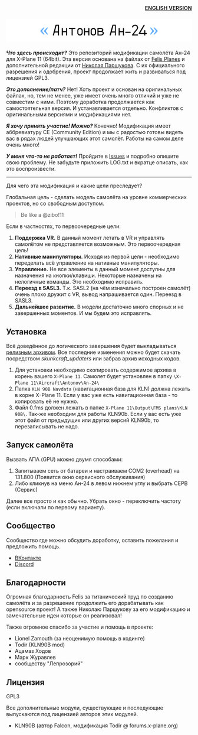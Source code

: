 <div align="right"><a href="README-EN.md"><b>ENGLISH VERSION</b></a></div>

<h4 align="center">
  <img alt="Antonov An-24" src="readme-head-ru.png">
</h4>

***Что здесь происходит?*** Это репозиторий модификации самолёта Ан-24 для X-Plane 11 (64bit).
Эта версия основана на файлах от [Felis Planes](http://felis-planes.com/) и дополнительной редакции от [Николая Паршукова](https://github.com/parshukov/An24-Felis-for-XP11).
С их официального разрешения и одобрения, проект продолжает жить и развиваться под лицензией GPL3.

***Это дополнение/патч?*** Нет! Хоть проект и основан на оригинальных файлах, но, тем не менее, уже имеет очень много отличий и уже не совместим с ними. Поэтому доработка продолжается как самостоятельная версия. И устанавливается отдельно. Конфликтов с оригинальными версиями и модификациями нет.

***Я хочу принять участие! Можно?*** Конечно! Модификация имеет аббревиатуру CE (Community Edition) и мы с радостью готовы видеть вас в рядах людей улучшающих этот самолёт. Работы на самом деле очень много!

***У меня что-то не работает!*** Пройдите в [Issues](https://github.com/mixMugz/An-24/issues) и подробно опишите свою проблему. Не забудьте приложить LOG.txt и вкратце описать, как это воспроизвести.

---

Для чего эта модификация и какие цели преследует?

Глобальная цель - сделать модель самолёта на уровне коммерческих проектов, но со свободным доступом.
>Be like a @zibo!11

Если в частностях, то первоочередные цели:

1. **Поддержка VR.** В данный момент летать в VR и управлять самолётом не представляется возможным. Это первоочередная цель!
2. **Нативные манипуляторы.** Исходя из первой цели - необходимо переделать всё управление на нативные манипуляторы.
3. **Управление.** Не все элементы в данный момент доступны для назначения на кнопки/клавиши. Некоторые назначены на нелогичные команды. Это необходимо исправить.
4. **Переезд в SASL3.** Т.к. SASL2 (на чём изначально построен самолёт) очень плохо дружит с VR, вывод напрашивается один. Переезд в SASL3.
5. **Дальнейшее развитие.** В модели достаточно много спорных и не завершенных моментов. И мы будем это исправлять.

## Установка

Всё доведённое до логического завершения будет выкладываться [релизным архивом](https://github.com/mixMugz/An-24/releases). Все последние изменения можно будет скачать посредством *skunkcraft_updaters* или забрав архив исходных кодов.

1. Для установки необходимо скопировать содержимое архива в корень вашего `X-Plane 11`. Самолет будет установлен в папку `\X-Plane 11\Aircraft\Antonov\An-24\`
2. Папка `KLN 90B Navdata` (навигационная база для KLN) должна лежать в корне X-Plane 11. Если у вас уже есть навигационная база - то копировать её не нужно.
3. Файл 0.fms должен лежать в папке `X-Plane 11\Output\FMS plans\KLN 90B\`. Так-же необходим для работы KLN90b. Если у вас есть уже этот файл от предыдущих или других версий KLN90b, то перезаписывать не надо.

## Запуск самолёта

Вызвать АПА (GPU) можно двумя способами:

1. Запитываем сеть от батареи и настраиваем COM2 (overhead) на 131.800 (Появится окно сервисного обслуживания)
2. Либо кликнув на меню Ан-24 в левом нижнем углу и выбрать СЕРВ (Сервис)

Далее все просто и как обычно. Убрать окно - переключить частоту (если включали по первому варианту).

## Сообщество

Сообщество где можно обсудить доработку, оставить пожелания и предложить помощь.

- [ВКонтакте](https://vk.com/an24_ce)
- [Discord](https://discord.gg/tAfXsqV)

## Благодарности

Огромная благодарность Felis за титанический труд по созданию самолёта и за разрешение продолжить его дорабатывать как opensource проект! А также Николаю Паршукову за его модификацию и замечательные идеи которые он реализовал!

Также огромное спасибо за участие и помощь в проекте:

- Lionel Zamouth (за неоценимую помощь в кодинге)
- Todir (KLN90B mod)
- Ацамаз Ходов
- Марк Журавлев
- сообществу "Лепрозорий"

## Лицензия

GPL3

Все дополнительные модули, существующие и последующие выпускаются под лицензией авторов этих модулей.
- KLN90B (автор Falcon, модификация Todir @ forums.x-plane.org)
